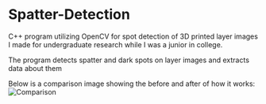 # Spatter-Detection
C++ program utilizing OpenCV for spot detection of 3D printed layer images I made for undergraduate research while I was a junior in college.

The program detects spatter and dark spots on layer images and extracts data about them

Below is a comparison image showing the before and after of how it works:
![Comparison](https://user-images.githubusercontent.com/98552891/182986436-77c2ce68-3acc-404e-a6ee-0caf5f2901c8.png)
